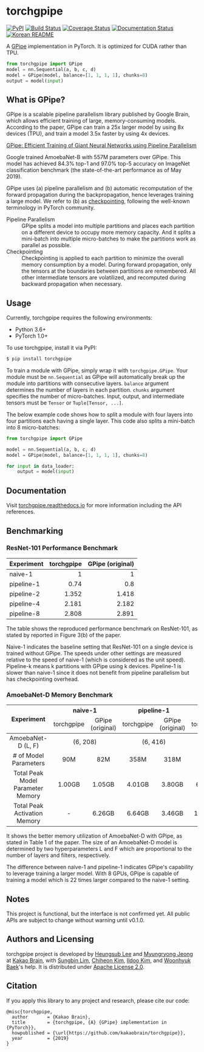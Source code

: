 # torchgpipe

[![PyPI](https://img.shields.io/pypi/v/torchgpipe.svg)](https://pypi.org/project/torchgpipe)
[![Build Status](https://travis-ci.org/kakaobrain/torchgpipe.svg?branch=master)](https://travis-ci.org/kakaobrain/torchgpipe)
[![Coverage Status](https://coveralls.io/repos/github/KakaoBrain/torchgpipe/badge.svg?branch=master)](https://coveralls.io/github/KakaoBrain/torchgpipe?branch=master)
[![Documentation Status](https://readthedocs.org/projects/torchgpipe/badge/?version=latest)](https://torchgpipe.readthedocs.io/en/latest/?badge=latest)
[![Korean README](https://img.shields.io/badge/readme-korean-blue.svg)](README.ko.md)

A [GPipe](https://arxiv.org/abs/1811.06965) implementation in PyTorch. It is
optimized for CUDA rather than TPU.

```python
from torchgpipe import GPipe
model = nn.Sequential(a, b, c, d)
model = GPipe(model, balance=[1, 1, 1, 1], chunks=8)
output = model(input)
```

## What is GPipe?

GPipe is a scalable pipeline parallelism library published by Google Brain,
which allows efficient training of large, memory-consuming models. According to
the paper, GPipe can train a 25x larger model by using 8x devices (TPU), and
train a model 3.5x faster by using 4x devices.

[GPipe: Efficient Training of Giant Neural Networks using Pipeline Parallelism](https://arxiv.org/abs/1811.06965)

Google trained AmoebaNet-B with 557M parameters over GPipe. This model has
achieved 84.3% top-1 and 97.0% top-5 accuracy on ImageNet classification
benchmark (the state-of-the-art performance as of May 2019).

GPipe uses (a) pipeline parallelism and (b) automatic recomputation of the
forward propagation during the backpropagation, hence leverages training a
large model. We refer to (b) as [checkpointing][], following the well-known
terminology in PyTorch community.

[checkpointing]: https://pytorch.org/docs/stable/checkpoint.html

<dl>
<dt>Pipeline Parallelism</dt>
<dd>GPipe splits a model into multiple partitions and places each partition on
    a different device to occupy more memory capacity. And it splits a
    mini-batch into multiple micro-batches to make the partitions work as
    parallel as possible.</dd>

<dt>Checkpointing</dt>
<dd>Checkpointing is applied to each partition to minimize the overall memory
    consumption by a model. During forward propagation, only the tensors at the
    boundaries between partitions are remembered. All other intermediate
    tensors are volatilized, and recomputed during backward propagation when
    necessary.</dd>
</dl>

## Usage

Currently, torchgpipe requires the following environments:

- Python 3.6+
- PyTorch 1.0+

To use torchgpipe, install it via PyPI:

```sh
$ pip install torchgpipe
```

To train a module with GPipe, simply wrap it with `torchgpipe.GPipe`. Your
module must be `nn.Sequential` as GPipe will automatically break up the module
into partitions with consecutive layers. `balance` argument determines the
number of layers in each partition. `chunks` argument specifies the number of
micro-batches. Input, output, and intermediate tensors must be `Tensor` or
`Tuple[Tensor, ...]`.

The below example code shows how to split a module with four layers into four
partitions each having a single layer. This code also splits a mini-batch into
8 micro-batches:

```python
from torchgpipe import GPipe

model = nn.Sequential(a, b, c, d)
model = GPipe(model, balance=[1, 1, 1, 1], chunks=8)

for input in data_loader:
    output = model(input)
```

## Documentation

Visit [torchgpipe.readthedocs.io][rtd] for more information including the API
references.

[rtd]: https://torchgpipe.readthedocs.io/

## Benchmarking

### ResNet-101 Performance Benchmark

Experiment | torchgpipe | GPipe (original)
---------- | ----: | ----:
naive-1    | 1     | 1
pipeline-1 | 0.74  | 0.8
pipeline-2 | 1.352 | 1.418
pipeline-4 | 2.181 | 2.182
pipeline-8 | 2.808 | 2.891

The table shows the reproduced performance benchmark on ResNet-101, as stated
by reported in Figure 3(b) of the paper.

Naive-1 indicates the baseline setting that ResNet-101 on a single device is
trained without GPipe. The speeds under other settings are measured relative to
the speed of naive-1 (which is considered as the unit speed). Pipeline-k means
k partitions with GPipe using k devices. Pipeline-1 is slower than naive-1
since it does not benefit from pipeline parallelism but has checkpointing
overhead.

### AmoebaNet-D Memory Benchmark

<table>
  <thead>
    <tr>
      <th rowspan="2">Experiment</th>
      <th colspan="2">naive-1</th>
      <th colspan="2">pipeline-1</th>
      <th colspan="2">pipeline-2</th>
      <th colspan="2">pipeline-4</th>
      <th colspan="2">pipeline-8</th>
    </tr>
    <tr align="center">
      <td>torchgpipe</td>
      <td>GPipe<br>(original)</td>
      <td>torchgpipe</td>
      <td>GPipe<br>(original)</td>
      <td>torchgpipe</td>
      <td>GPipe<br>(original)</td>
      <td>torchgpipe</td>
      <td>GPipe<br>(original)</td>
      <td>torchgpipe</td>
      <td>GPipe<br>(original)</td>
    </tr>
  </thead>
  <tbody>
    <tr align="center">
      <td>AmoebaNet-D (L, F)</td>
      <td colspan="2">(6, 208)</td>
      <td colspan="2">(6, 416)</td>
      <td colspan="2">(6, 544)</td>
      <td colspan="2">(12, 544)</td>
      <td colspan="2">(24, 512)</td>
    </tr>
    <tr align="center">
      <td># of Model Parameters</td>
      <td>90M</td>
      <td>82M</td>
      <td>358M</td>
      <td>318M</td>
      <td>613M</td>
      <td>542M</td>
      <td>1.16B</td>
      <td>1.05B</td>
      <td>2.01B</td>
      <td>1.80B</td>
    </tr>
    <tr align="center">
      <td>Total Peak Model Parameter Memory</td>
      <td>1.00GB</td>
      <td>1.05GB</td>
      <td>4.01GB</td>
      <td>3.80GB</td>
      <td>6.45GB</td>
      <td>6.45GB</td>
      <td>13.00GB</td>
      <td>12.53GB</td>
      <td>22.42GB</td>
      <td>24.62GB</td>
    </tr>
    <tr align="center">
      <td>Total Peak Activation Memory</td>
      <td>-</td>
      <td>6.26GB</td>
      <td>6.64GB</td>
      <td>3.46GB</td>
      <td>11.31GB</td>
      <td>8.11GB</td>
      <td>18.72GB</td>
      <td>15.21GB</td>
      <td>35.78GB</td>
      <td>26.24GB</td>
    </tr>
  </tbody>
</table>

It shows the better memory utilization of AmoebaNet-D with GPipe,
as stated in Table 1 of the paper. The size of an AmoebaNet-D
model is determined by two hyperparameters L and F which are proportional
to the number of layers and filters, respectively.

The difference between naive-1 and pipeline-1 indicates GPipe's
capability to leverage training a larger model. With 8 GPUs,
GPipe is capable of training a model which is 22 times larger compared
to the naive-1 setting.

## Notes

This project is functional, but the interface is not confirmed yet. All public
APIs are subject to change without warning until v0.1.0.

## Authors and Licensing

torchgpipe project is developed by [Heungsub Lee][] and [Myungryong Jeong][] at
[Kakao Brain][], with [Sungbin Lim][], [Chiheon Kim][], [Ildoo Kim][], and
[Woonhyuk Baek][]'s help. It is distributed under [Apache License
2.0](LICENSE).

[Kakao Brain]: https://kakaobrain.com/
[Heungsub Lee]: https://subl.ee/
[Myungryong Jeong]: https://github.com/mrJeong
[Sungbin Lim]: https://github.com/sungbinlim
[Chiheon Kim]: https://github.com/chiheonk
[Ildoo Kim]: https://github.com/ildoonet
[Woonhyuk Baek]: https://github.com/wbaek

## Citation

If you apply this library to any project and research, please cite our code:

```
@misc{torchgpipe,
  author       = {Kakao Brain},
  title        = {torchgpipe, {A} {GPipe} implementation in {PyTorch}},
  howpublished = {\url{https://github.com/kakaobrain/torchgpipe}},
  year         = {2019}
}
```

